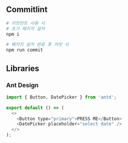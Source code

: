 ## Commitlint
```bash
# 커밋린트 사용 시
# 초기 패키지 설치
npm i

# 패키지 설치 완료 후 커밋 시
npm run commit
```

## Libraries

### Ant Design
```JavaScript
import { Button, DatePicker } from 'antd';

export default () => (
  <>
    <Button type="primary">PRESS ME</Button>
    <DatePicker placeholder="select date" />
  </>
);
```
